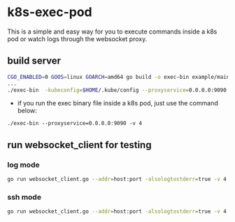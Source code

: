 # k8s-exec-pod
This is a simple and easy way for you to execute commands inside a k8s pod or watch logs  through the websocket proxy.

## build server
```sh
CGO_ENABLED=0 GOOS=linux GOARCH=amd64 go build -o exec-bin example/main.go
...
./exec-bin  -kubeconfig=$HOME/.kube/config --proxyservice=0.0.0.0:9090 -v 4
```
- if you run the exec binary file inside a k8s pod, just use the command below:
```
./exec-bin --proxyservice=0.0.0.0:9090 -v 4
```

## run websocket_client for testing

### log mode
```sh
go run websocket_client.go --addr=host:port -alsologtostderr=true -v 4 --mode=log
```

### ssh mode
```sh
go run websocket_client.go --addr=host:port -alsologtostderr=true -v 4 --mode=ssh
```

